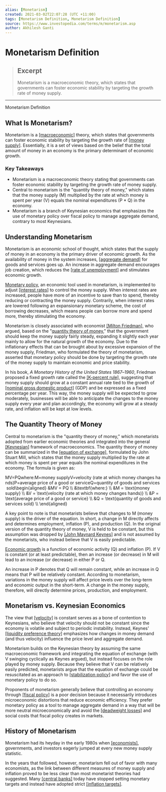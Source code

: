 ```yaml
---
alias: [Monetarism]
created: 2021-03-02T22:07:28 (UTC +11:00)
tags: [Monetarism Definition, Monetarism Definition]
source: https://www.investopedia.com/terms/m/monetarism.asp
author: Akhilesh Ganti
---
```


# Monetarism Definition

> ## Excerpt
> Monetarism is a macroeconomic theory, which states that governments can foster economic stability by targeting the growth rate of money supply.

---

Monetarism Definition
## What Is Monetarism?

Monetarism is a [[macroeconomic]](https://www.investopedia.com/terms/m/macroeconomics.asp) theory, which states that governments can foster economic stability by targeting the growth rate of [[money supply]](https://www.investopedia.com/terms/m/moneysupply.asp). Essentially, it is a set of views based on the belief that the total amount of money in an economy is the primary determinant of economic growth.

### Key Takeaways

-   Monetarism is a macroeconomic theory stating that governments can foster economic stability by targeting the growth rate of money supply.
-   Central to monetarism is the "quantity theory of money," which states that the money supply (M) multiplied by the rate at which money is spent per year (V) equals the nominal expenditures (P \* Q) in the economy.
-   Monetarism is a branch of Keynesian economics that emphasizes the use of monetary policy over fiscal policy to manage aggregate demand, contrary to most Keynesians.

## Understanding Monetarism

Monetarism is an economic school of thought, which states that the supply of money in an economy is the primary driver of economic growth. As the availability of money in the system increases, [[aggregate demand]](https://www.investopedia.com/terms/a/aggregatedemand.asp) for goods and services goes up. An increase in aggregate demand encourages job creation, which reduces the [[rate of unemployment]](https://www.investopedia.com/terms/u/unemploymentrate.asp) and stimulates economic growth.

[Monetary policy](https://www.investopedia.com/terms/m/monetarypolicy.asp), an economic tool used in monetarism, is implemented to adjust [[interest rates]](https://www.investopedia.com/terms/i/interestrate.asp) to control the money supply. When interest rates are increased, people have more of an incentive to save than to spend, thereby reducing or contracting the money supply. Contrarily, when interest rates are lowered following an expansionary monetary scheme, the cost of borrowing decreases, which means people can borrow more and spend more, thereby stimulating the economy.

Monetarism is closely associated with economist [[Milton Friedman]](https://www.investopedia.com/terms/m/milton-friedman.asp), who argued, based on the "[quantity theory of money](https://www.investopedia.com/terms/q/quantity_theory_of_money.asp)," that the government should keep the money supply fairly steady, expanding it slightly each year mainly to allow for the natural growth of the economy. Due to the inflationary effects that can be brought about by excessive expansion of the money supply, Friedman, who formulated the theory of monetarism, asserted that monetary policy should be done by targeting the growth rate of the money supply to maintain economic and price stability.

In his book, _A Monetary History of the United States 1867_–_1960_, Friedman proposed a fixed growth rate called the [[K-percent rule]](https://www.investopedia.com/terms/k/k-percent-rule.asp), suggesting that money supply should grow at a constant annual rate tied to the growth of [[nominal gross domestic product]](https://www.investopedia.com/terms/n/nominalgdp.asp) (GDP) and be expressed as a fixed percentage per year. This way, the money supply will be expected to grow moderately, businesses will be able to anticipate the changes to the money supply every year and plan accordingly, the economy will grow at a steady rate, and inflation will be kept at low levels.

## The Quantity Theory of Money

Central to monetarism is the "quantity theory of money," which monetarists adopted from earlier economic theories and integrated into the general [[Keynesian]](https://www.investopedia.com/terms/k/keynesianeconomics.asp) framework of macroeconomics. The quantity theory of money can be summarized in the [[equation of exchange]](https://www.investopedia.com/terms/e/equation_of_exchange.asp), formulated by John Stuart Mill, which states that the money supply multiplied by the rate at which money is spent per year equals the nominal expenditures in the economy. The formula is given as:

MV\=PQwhere:M\=money supplyV\=velocity (rate at which money changes hands)P\=average price of a good or serviceQ\=quantity of goods and services sold\\begin{aligned} &MV = PQ \\\\ &\\textbf{where:} \\\\ &M = \\text{money supply} \\\\ &V = \\text{velocity (rate at which money changes hands)} \\\\ &P = \\text{average price of a good or service} \\\\ &Q = \\text{quantity of goods and services sold} \\\\ \\end{aligned}

A key point to note is that monetarists believe that changes to M (money supply) is the driver of the equation. In short, a change in M directly affects and determines employment, inflation (P), and production (Q). In the original version of the quantity theory of money, V is held to be constant, but this assumption was dropped by [[John Maynard Keynes]](https://www.investopedia.com/terms/j/john_maynard_keynes.asp) and is not assumed by the monetarists, who instead believe that V is easily predictable.

[Economic growth](https://www.investopedia.com/terms/e/economicgrowth.asp) is a function of economic activity (Q) and inflation (P). If V is constant (or at least predictable), then an increase (or decrease) in M will lead to an increase (or decrease) in either P or Q.

An increase in P denotes that Q will remain constant, while an increase in Q means that P will be relatively constant. According to monetarism, variations in the money supply will affect price levels over the long-term and economic output in the short-term. A change in the money supply, therefore, will directly determine prices, production, and employment.

## Monetarism vs. Keynesian Economics

The view that [[velocity]](https://www.investopedia.com/terms/v/velocity.asp) is constant serves as a bone of contention to Keynesians, who believe that velocity should not be constant since the economy is volatile and subject to periodic instability. Instead, Keynes' [[liquidity preference theory]](https://www.investopedia.com/terms/l/liquiditypreference.asp) emphasizes how changes in money demand (and thus velocity) influence the price level and aggregate demand.

Monetarism builds on the Keynesian theory by assuming the same macroeconomic framework and integrating the equation of exchange (with V swinging cyclically as Keynes argued), but instead focuses on the role played by money supply. Because they believe that V can be relatively easily predicted, monetarists argue that the equation of exchange could be resuscitated as an approach to [[stabilization policy]](https://www.investopedia.com/terms/s/stabilization-policy.asp) and favor the use of monetary policy to do so.

Proponents of monetarism generally believe that controlling an economy through [[fiscal policy]](https://www.investopedia.com/terms/f/fiscalpolicy.asp) is a poor decision because it necessarily introduces microeconomic distortions that reduce economic efficiency. They prefer monetary policy as a tool to manage aggregate demand in a way that will be more neutral microeconomically and avoid the [[deadweight losses]](https://www.investopedia.com/terms/d/deadweightloss.asp) and social costs that fiscal policy creates in markets.

## History of Monetarism

Monetarism had its heyday in the early 1980s when [[economists]](https://www.investopedia.com/terms/e/economist.asp), governments, and investors eagerly jumped at every new money supply statistic.

In the years that followed, however, monetarism fell out of favor with many economists, as the link between different measures of money supply and inflation proved to be less clear than most monetarist theories had suggested. Many [[central banks]](https://www.investopedia.com/terms/c/centralbank.asp) today have stopped setting monetary targets and instead have adopted strict [[inflation targets]](https://www.investopedia.com/terms/i/inflation_targeting.asp).
